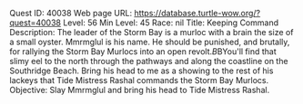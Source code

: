 Quest ID: 40038
Web page URL: https://database.turtle-wow.org/?quest=40038
Level: 56
Min Level: 45
Race: nil
Title: Keeping Command
Description: The leader of the Storm Bay is a murloc with a brain the size of a small oyster. Mmrmglul is his name. He should be punished, and brutally, for rallying the Storm Bay Murlocs into an open revolt.$B$BYou'll find that slimy eel to the north through the pathways and along the coastline on the Southridge Beach. Bring his head to me as a showing to the rest of his lackeys that Tide Mistress Rashal commands the Storm Bay Murlocs.
Objective: Slay Mmrmglul and bring his head to Tide Mistress Rashal.

